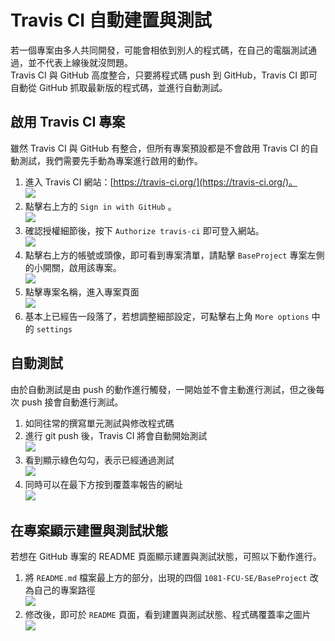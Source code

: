 # Travis CI 自動建置與測試
若一個專案由多人共同開發，可能會相依到別人的程式碼，在自己的電腦測試通過，並不代表上線後就沒問題。  
Travis CI 與 GitHub 高度整合，只要將程式碼 push 到 GitHub，Travis CI 即可自動從 GitHub 抓取最新版的程式碼，並進行自動測試。

## 啟用 Travis CI 專案
雖然 Travis CI 與 GitHub 有整合，但所有專案預設都是不會啟用 Travis CI 的自動測試，我們需要先手動為專案進行啟用的動作。
1. 進入 Travis CI 網站：[https://travis-ci.org/](https://travis-ci.org/)。  
![](img/Travis-CI/01.png)
2. 點擊右上方的 `Sign in with GitHub` 。  
![](img/Travis-CI/02.png)
3. 確認授權細節後，按下 `Authorize travis-ci` 即可登入網站。  
![](img/Travis-CI/03.png)
4. 點擊右上方的帳號或頭像，即可看到專案清單，請點擊 `BaseProject` 專案左側的小開關，啟用該專案。  
![](img/Travis-CI/04.png)
5. 點擊專案名稱，進入專案頁面  
![](img/Travis-CI/05.png)
6. 基本上已經告一段落了，若想調整細部設定，可點擊右上角 `More options` 中的 `settings`

## 自動測試
由於自動測試是由 push 的動作進行觸發，一開始並不會主動進行測試，但之後每次 push 接會自動進行測試。
1. 如同往常的撰寫單元測試與修改程式碼
2. 進行 git push 後，Travis CI 將會自動開始測試  
![](img/Travis-CI/06.png)
3. 看到顯示綠色勾勾，表示已經通過測試  
![](img/Travis-CI/07.png)
4. 同時可以在最下方按到覆蓋率報告的網址  
![](img/Travis-CI/08.png)

## 在專案顯示建置與測試狀態
若想在 GitHub 專案的 README 頁面顯示建置與測試狀態，可照以下動作進行。
1. 將 `README.md` 檔案最上方的部分，出現的四個 `1081-FCU-SE/BaseProject` 改為自己的專案路徑  
![](img/Travis-CI/09.png)
2. 修改後，即可於 `README` 頁面，看到建置與測試狀態、程式碼覆蓋率之圖片  
![](img/Travis-CI/10.png)
